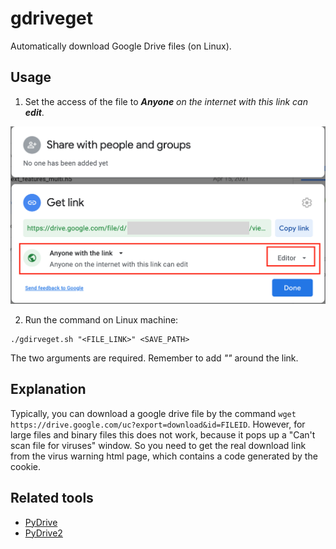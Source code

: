 # gdriveget
Automatically download Google Drive files (on Linux). 

## Usage
1. Set the access of the file to ***Anyone** on the internet with this link can **edit***.

![set file access](imgs/gdriveaccess.png "set file access")

2. Run the command on Linux machine: 
```
./gdirveget.sh "<FILE_LINK>" <SAVE_PATH>
```
The two arguments are required. Remember to add *""* around the link.

## Explanation
Typically, you can download a google drive file by the command `wget https://drive.google.com/uc?export=download&id=FILEID`. However, for large files and binary files this does not work, because it pops up a "Can't scan file for viruses" window. So you need to get the real download link from the virus warning html page, which contains a code generated by the cookie. 

## Related tools
 - [PyDrive](https://github.com/googleworkspace/PyDrive)
 - [PyDrive2](https://github.com/iterative/PyDrive2)
